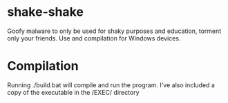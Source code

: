 # shake-shake
Goofy malware to only be used for shaky purposes and education, torment only your friends.
Use and compilation for Windows devices.

# Compilation
Running ./build.bat will compile and run the program.
I've also included a copy of the executable in the /EXEC/ directory